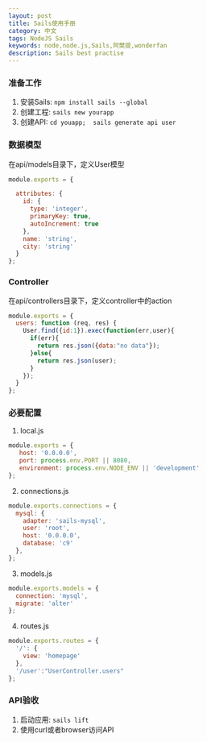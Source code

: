 ```yaml
---
layout: post
title: Sails使用手册
category: 中文
tags: NodeJS Sails
keywords: node,node.js,Sails,阿樊提,wonderfan
description: Sails best practise
---
```


### 准备工作

1. 安装Sails: `npm install sails --global`
2. 创建工程: `sails new yourapp`
3. 创建API: `cd youapp;  sails generate api user`

### 数据模型

在api/models目录下，定义User模型
```js
module.exports = {

  attributes: {
    id: {
      type: 'integer',
      primaryKey: true,
      autoIncrement: true
    },
    name: 'string',
    city: 'string'
  }
};

```

### Controller

在api/controllers目录下，定义controller中的action
```js
module.exports = {
  users: function (req, res) {
    User.find({id:1}).exec(function(err,user){
      if(err){
        return res.json({data:"no data"});
      }else{
        return res.json(user);
      }
    });
  }
};
```

### 必要配置

1. local.js

```js
module.exports = {
   host: '0.0.0.0',
   port: process.env.PORT || 8080,
   environment: process.env.NODE_ENV || 'development'
};
```

2. connections.js

```js
module.exports.connections = {
  mysql: {
    adapter: 'sails-mysql',
    user: 'root',
    host: '0.0.0.0',
    database: 'c9'
  },
};
```

3. models.js

```js
module.exports.models = {
  connection: 'mysql',
  migrate: 'alter'
};
```

4. routes.js

```js
module.exports.routes = {
  '/': {
    view: 'homepage'
  },
  '/user':"UserController.users"
};
```

### API验收

1. 启动应用: `sails lift`
2. 使用curl或者browser访问API
